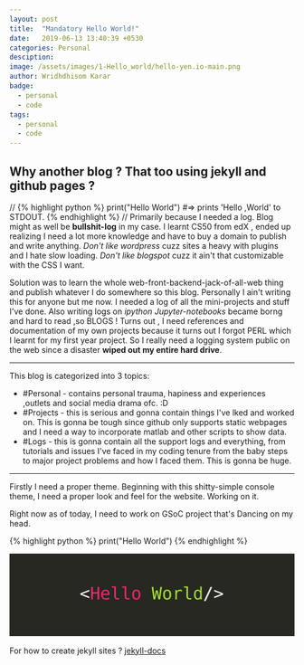 ```yaml
---
layout: post
title:  "Mandatory Hello World!"
date:   2019-06-13 13:40:39 +0530
categories: Personal
desciption: 
image: /assets/images/1-Hello_world/hello-yen.io-main.png
author: Wridhdhisom Karar
badge: 
  - personal
  - code
tags: 
  - personal
  - code
---
```

## Why another blog ? That too using jekyll and github pages ?
//
{% highlight python %}
print("Hello World")
#=> prints 'Hello ,World' to STDOUT.
{% endhighlight %}
//
Primarily because I needed a log. Blog might as well be **bullshit-log** in my case. I learnt CS50 from edX , ended up realizing I need a lot more knowledge and have to buy a domain to publish and write anything. 
*Don't like wordpress* cuzz sites a heavy with plugins and I hate slow loading. 
*Don't like blogspot* cuzz it ain't that customizable with the CSS I want. 

Solution was to learn the whole web-front-backend-jack-of-all-web thing and publish whatever I do somewhere so this blog. Personally I ain't writing this for anyone but me now. I needed a log of all the mini-projects and stuff I've done. Also writing logs on _ipython Jupyter-notebooks_ became borng and hard to read ,so BLOGS ! 
  Turns out , I need references and documentation of my own projects because it turns out I forgot PERL which I learnt for my first year project. So I really need a logging system public on the web since a disaster **wiped out my entire hard drive**. 

---

This blog is categorized into 3 topics:
- #Personal - contains personal trauma, hapiness and experiences ,outlets and social media drama ofc. :D
- #Projects - this is serious and gonna contain things I've lked and worked on. This is gonna be tough since github only supports static webpages and I need a way to incorporate matlab and other scripts to show data.
- #Logs - this is gonna contain all the support logs and everything, from tutorials and issues I've faced in my coding tenure from the baby steps to major project problems and how I faced them. This is gonna be huge. 

---
Firstly I need a proper theme. Beginning with this shitty-simple console theme, I need a proper look and feel for the website. Working on it. 


Right now as of today, I need to work on GSoC project that's Dancing on my head.


{% highlight python %}
print("Hello World")
{% endhighlight %}

![Placeholder](/assets/images/1-Hello_world/hello-world.jpeg#full)

For how to create jekyll sites ? 
[jekyll-docs](https://jekyllrb.com/docs/home)

